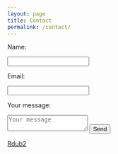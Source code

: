 ```yaml
---
layout: page
title: Contact
permalink: /contact/
---
```



<form action="//formspree.io/rwinters2007@gmail.com" method="POST">
    <p>Name: </p><input type="text" name="name"><br />
    <p>Email: </p><input type="email" name="email"><br />
    <p>Your message: </p><textarea placeholder="Your message"></textarea>
    <input type="submit" value="Send">
</form>

[Rdub2](http://rdub2.github.io/practicalmachinelearning)

